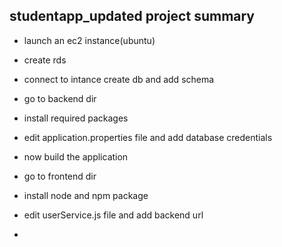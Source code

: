 ## studentapp_updated project summary

- launch an ec2 instance(ubuntu)
- create rds
- connect to intance create db and add schema

- go to backend dir
- install required packages
- edit application.properties file and add database credentials
- now build the application

- go to frontend dir
- install node and npm package
- edit userService.js file and add backend url
- 
